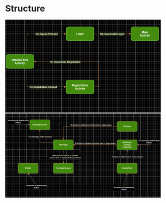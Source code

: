 # Structure

   ![Activities Diagram](https://raw.githubusercontent.com/DarraghMurray/CS4084_Project/master/ActivityDiagram.PNG)
   ![Fragments Diagram](https://raw.githubusercontent.com/DarraghMurray/CS4084_Project/master/FragmentDiagram.PNG)
